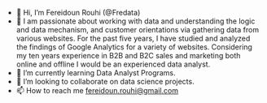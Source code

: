 - 👋 Hi, I’m Fereidoun Rouhi (@Fredata) 
- 👀 I am passionate about working with data and understanding the logic and data mechanism, and customer
orientations via gathering data from various websites. For the past five years, I have studied and analyzed
the findings of Google Analytics for a variety of websites. Considering my ten years experience in B2B
and B2C sales and marketing both online and offline I would be an experienced data analyst.
- 🌱 I’m currently learning Data Analyst Programs. 
- 💞️ I’m looking to collaborate on data science projects.
- 📫 How to reach me fereidoun.rouhi@gmail.com

<!---
Fredata/Fredata is a ✨ special ✨ repository because its `README.md` (this file) appears on your GitHub profile.
You can click the Preview link to take a look at your changes.
--->
